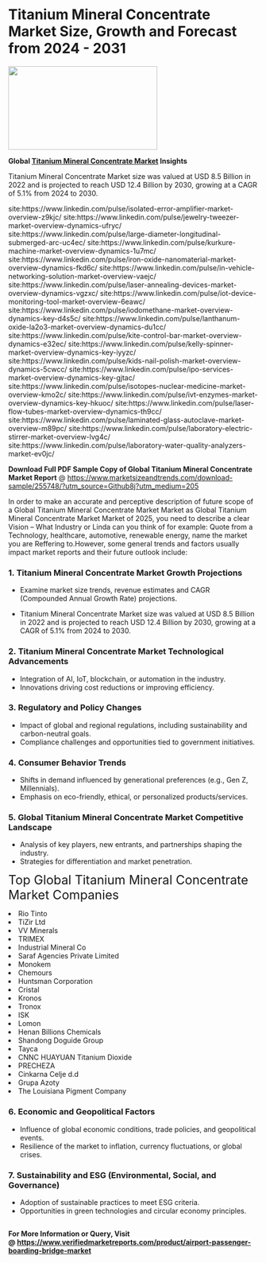 <H1>Titanium Mineral Concentrate Market Size, Growth and Forecast from 2024 - 2031</H1><img class="aligncenter size-medium wp-image-584254" src="https://thirdeyenews.in/wp-content/uploads/2024/09/Global-Market-Research-300x168.jpeg" alt="" width="300" height="168" /><p><strong>Global&nbsp;<a href="https://www.marketsizeandtrends.com/download-sample/255748/?utm_source=Github8j?utm_medium=205">Titanium Mineral Concentrate Market</a> Insights</strong></p><p>Titanium Mineral Concentrate Market size was valued at USD 8.5 Billion in 2022 and is projected to reach USD 12.4 Billion by 2030, growing at a CAGR of 5.1% from 2024 to 2030.</p><p>site:https://www.linkedin.com/pulse/isolated-error-amplifier-market-overview-z9kjc/ site:https://www.linkedin.com/pulse/jewelry-tweezer-market-overview-dynamics-ufryc/ site:https://www.linkedin.com/pulse/large-diameter-longitudinal-submerged-arc-uc4ec/ site:https://www.linkedin.com/pulse/kurkure-machine-market-overview-dynamics-1u7mc/ site:https://www.linkedin.com/pulse/iron-oxide-nanomaterial-market-overview-dynamics-fkd6c/ site:https://www.linkedin.com/pulse/in-vehicle-networking-solution-market-overview-vaejc/ site:https://www.linkedin.com/pulse/laser-annealing-devices-market-overview-dynamics-vgzxc/ site:https://www.linkedin.com/pulse/iot-device-monitoring-tool-market-overview-6eawc/ site:https://www.linkedin.com/pulse/iodomethane-market-overview-dynamics-key-d4s5c/ site:https://www.linkedin.com/pulse/lanthanum-oxide-la2o3-market-overview-dynamics-du1cc/ site:https://www.linkedin.com/pulse/kite-control-bar-market-overview-dynamics-e32ec/ site:https://www.linkedin.com/pulse/kelly-spinner-market-overview-dynamics-key-iyyzc/ site:https://www.linkedin.com/pulse/kids-nail-polish-market-overview-dynamics-5cwcc/ site:https://www.linkedin.com/pulse/ipo-services-market-overview-dynamics-key-gjtac/ site:https://www.linkedin.com/pulse/isotopes-nuclear-medicine-market-overview-kmo2c/ site:https://www.linkedin.com/pulse/ivt-enzymes-market-overview-dynamics-key-hkuoc/ site:https://www.linkedin.com/pulse/laser-flow-tubes-market-overview-dynamics-th9cc/ site:https://www.linkedin.com/pulse/laminated-glass-autoclave-market-overview-m89pc/ site:https://www.linkedin.com/pulse/laboratory-electric-stirrer-market-overview-lvg4c/ site:https://www.linkedin.com/pulse/laboratory-water-quality-analyzers-market-ev0jc/</p><p><span class=""><strong>Download Full PDF Sample Copy of Global Titanium Mineral Concentrate Market Report</strong> @ <a href="https://www.marketsizeandtrends.com/download-sample/255748/?utm_source=Github8j?utm_medium=205" target="_blank">https://www.marketsizeandtrends.com/download-sample/255748/?utm_source=Github8j?utm_medium=205</a></span></p><p>In order to make an accurate and perceptive description of future scope of a Global&nbsp;Titanium Mineral Concentrate Market Market as Global&nbsp;Titanium Mineral Concentrate Market Market of 2025, you need to describe a clear Vision &ndash; What Industry or Linda can you think of for example: Quote from a Technology, healthcare, automotive, renewable energy, name the market you are Reffering to.However, some general trends and factors usually impact market reports and their future outlook include:</p><h3>1.&nbsp;<strong>Titanium Mineral Concentrate Market Growth Projections</strong></h3><ul><li>Examine market size trends, revenue estimates and CAGR (Compounded Annual Growth Rate) projections.</li><li><p>Titanium Mineral Concentrate Market size was valued at USD 8.5 Billion in 2022 and is projected to reach USD 12.4 Billion by 2030, growing at a CAGR of 5.1% from 2024 to 2030.</p></li></ul><h3>2.&nbsp;<strong>Titanium Mineral Concentrate Market Technological Advancements</strong></h3><ul><li>Integration of AI, IoT, blockchain, or automation in the industry.</li><li>Innovations driving cost reductions or improving efficiency.</li></ul><h3>3.&nbsp;<strong>Regulatory and Policy Changes</strong></h3><ul><li>Impact of global and regional regulations, including sustainability and carbon-neutral goals.</li><li>Compliance challenges and opportunities tied to government initiatives.</li></ul><h3>4.&nbsp;<strong>Consumer Behavior Trends</strong></h3><ul><li>Shifts in demand influenced by generational preferences (e.g., Gen Z, Millennials).</li><li>Emphasis on eco-friendly, ethical, or personalized products/services.</li></ul><h3>5.&nbsp;<strong>Global Titanium Mineral Concentrate Market Competitive Landscape</strong></h3><ul><li>Analysis of key players, new entrants, and partnerships shaping the industry.</li><li>Strategies for differentiation and market penetration.</li></ul><p data-pm-slice="1 1 []"><span style="color: inherit; font-family: inherit; font-size: 25px;">Top Global Titanium Mineral Concentrate Market Companies</span></p><div class="" data-test-id=""><p><li>Rio Tinto</li><li> TiZir Ltd</li><li> VV Minerals</li><li> TRIMEX</li><li> Industrial Mineral Co</li><li> Saraf Agencies Private Limited</li><li> Monokem</li><li> Chemours</li><li> Huntsman Corporation</li><li> Cristal</li><li> Kronos</li><li> Tronox</li><li> ISK</li><li> Lomon</li><li> Henan Billions Chemicals</li><li> Shandong Doguide Group</li><li> Tayca</li><li> CNNC HUAYUAN Titanium Dioxide</li><li> PRECHEZA</li><li> Cinkarna Celje d.d</li><li> Grupa Azoty</li><li> The Louisiana Pigment Company</li></p></div><h3>6.&nbsp;<strong>Economic and Geopolitical Factors</strong></h3><ul><li>Influence of global economic conditions, trade policies, and geopolitical events.</li><li>Resilience of the market to inflation, currency fluctuations, or global crises.</li></ul><h3>7.&nbsp;<strong>Sustainability and ESG (Environmental, Social, and Governance)</strong></h3><ul><li>Adoption of sustainable practices to meet ESG criteria.</li><li>Opportunities in green technologies and circular economy principles.</li></ul><h2><strong style="font-size: 14px;">For More Information or Query, Visit @&nbsp;</strong><a style="background-color: #ffffff; font-size: 14px;" href="https://www.marketsizeandtrends.com/report/titanium-mineral-concentrate-market/" target="_blank">https://www.verifiedmarketreports.com/product/airport-passenger-boarding-bridge-market</a></h2>